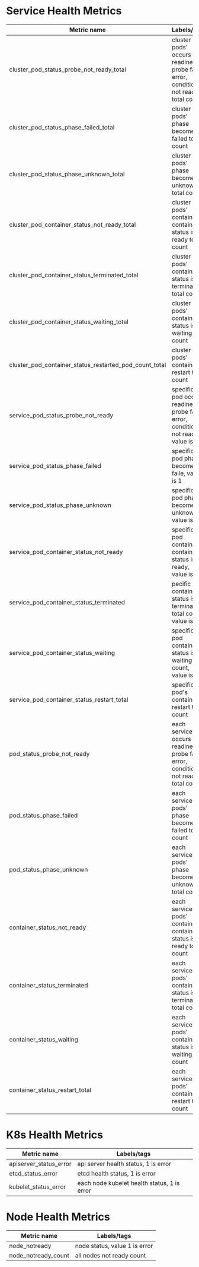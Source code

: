 # Service Health Metrics

| Metric name| Labels/tags |
| ---------- |  ----------- |
| cluster_pod_status_probe_not_ready_total | cluster pods' occurs readiness probe failed error, condition is not ready, total count |
| cluster_pod_status_phase_failed_total | cluster pods' phase become failed total count |
| cluster_pod_status_phase_unknown_total | cluster pods' phase become unknown total count |
| cluster_pod_container_status_not_ready_total | cluster pods' contains container status is not ready total count |
| cluster_pod_container_status_terminated_total | cluster pods' container status is terminated total count |
| cluster_pod_container_status_waiting_total | cluster pods' container status is waiting  total count |
| cluster_pod_container_status_restarted_pod_count_total | cluster pods' container restart total count |
| service_pod_status_probe_not_ready | specific pod occurs readiness probe failed error, condition is not ready, value is 1 |
| service_pod_status_phase_failed | specific pod phase become faile, value is 1 |
| service_pod_status_phase_unknown | specific pod phase become unknown, value is 1 |
| service_pod_container_status_not_ready | specific pod contains container status is not ready, value is 1 |
| service_pod_container_status_terminated | pecific pod container status is terminated total count, value is 1 |
| service_pod_container_status_waiting | specific pod container status is waiting  total count, value is 1 |
| service_pod_container_status_restart_total | specific pod's container restart total count |
| pod_status_probe_not_ready | each service occurs readiness probe failed error, condition is not ready, total count |
| pod_status_phase_failed | each service pods' phase become failed total count |
| pod_status_phase_unknown | each service pods' phase become unknown total count |
| container_status_not_ready | each service pods' contains container status is not ready total count |
| container_status_terminated | each service pods' container status is terminated total count |
| container_status_waiting | each service pods' container status is waiting  total count |
| container_status_restart_total | each service pods' container restart total count |

# K8s Health Metrics
| Metric name| Labels/tags |
| ---------- |  ----------- |
| apiserver_status_error | api server health status, 1 is error |
| etcd_status_error | etcd health status, 1 is error |
| kubelet_status_error | each node kubelet health status, 1 is error |

# Node Health Metrics
| Metric name| Labels/tags |
| ---------- |  ----------- |
| node_notready | node status, value 1 is error|
| node_notready_count | all nodes not ready count|
